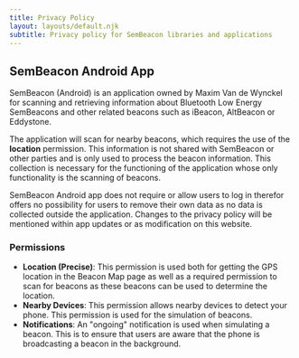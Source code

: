 ```yaml
---
title: Privacy Policy
layout: layouts/default.njk
subtitle: Privacy policy for SemBeacon libraries and applications
---
```


## SemBeacon Android App
SemBeacon (Android) is an application owned by Maxim Van de Wynckel for scanning and retrieving information about Bluetooth Low Energy SemBeacons and other related beacons such as iBeacon, AltBeacon or Eddystone.

The application will scan for nearby beacons, which requires the use of the **location** permission. This information is not shared with SemBeacon or other parties and is only used to process the beacon information. This collection is necessary for the functioning of the application whose only functionality is the scanning of beacons.

SemBeacon Android app does not require or allow users to log in therefor offers no possibility for users to remove their own data as no data is collected outside the application. Changes to the privacy policy will be mentioned within app updates or as modification on this website.

### Permissions
- **Location (Precise)**: This permission is used both for getting the GPS location in the Beacon Map page as well as
a required permission to scan for beacons as these beacons can be used to determine the location.
- **Nearby Devices**: This permission allows nearby devices to detect your phone. This permission is used for the simulation of beacons.
- **Notifications**: An "ongoing" notification is used when simulating a beacon. This is to ensure that users are aware that the phone is broadcasting a beacon in the background.

